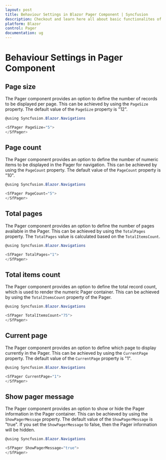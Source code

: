 ```yaml
---
layout: post
title: Behaviour Settings in Blazor Pager Component | Syncfusion
description: Checkout and learn here all about basic functionalites of render the Syncfusion Blazor Pager component and much more.
platform: Blazor
control: Pager
documentation: ug
---
```


# Behaviour Settings in Pager Component

## Page size

The Pager component provides an option to define the number of records to be displayed per page. This can be achieved by using the `PageSize` property. The default value of the `PageSize` property is "12".

```csharp
@using Syncfusion.Blazor.Navigations

<SfPager PageSize="5">
</SfPager>

```

## Page count

The Pager component provides an option to define the number of numeric items to be displayed in the Pager for navigation. This can be achieved by using the `PageCount` property. The default value of the `PageCount` property is "10".

```csharp
@using Syncfusion.Blazor.Navigations

<SfPager PageCount="5">
</SfPager>

```

## Total pages

The Pager component provides an option to define the number of pages available in the Pager. This can be achieved by using the `TotalPages` property. The `TotalPages` value is calculated based on the `TotalItemsCount`.

```csharp
@using Syncfusion.Blazor.Navigations

<SfPager TotalPages="1">
</SfPager>

```

## Total items count

The Pager component provides an option to define the total record count, which is used to render the numeric Pager container. This can be achieved by using the `TotalItemsCount` property of the Pager.

```csharp
@using Syncfusion.Blazor.Navigations

<SfPager TotalItemsCount="75">
</SfPager>

```

## Current page

The Pager component provides an option to define which page to display currently in the Pager. This can be achieved by using the `CurrentPage` property. The default value of the `CurrentPage` property is "1".

```csharp
@using Syncfusion.Blazor.Navigations

<SfPager CurrentPage="1">
</SfPager>

```

## Show pager message

The Pager component provides an option to show or hide the Pager information in the Pager container. This can be achieved by using the `ShowPagerMessage` property. The default value of the `ShowPagerMessage` is "true". If you set the `ShowPagerMessage` to false, then the Pager information will be hidden.

```csharp
@using Syncfusion.Blazor.Navigations

<SfPager ShowPagerMessage="true">
</SfPager>

```
